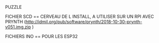 PUZZLE

FICHIER SCD == CERVEAU DE L INSTALL, A UTILISER SUR UN RPI AVEC PRYNTH (http://idmil.org/pub/software/prynth/2018-10-30-prynth-v051.img.zip )

FICHIERS INO == POUR LES ESP32

